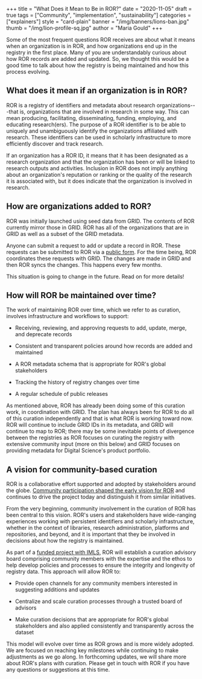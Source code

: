 +++
title = "What Does it Mean to Be in ROR?"
date = "2020-11-05"
draft = true
tags = ["Community", "implementation", "sustainability"]
categories = ["explainers"]
style = "card-plain"
banner = "/img/banners/lions-ban.jpg"
thumb = "/img/lion-profile-sq.jpg"
author = "Maria Gould"
+++

Some of the most frequent questions ROR receives are about what it means when an organization is in ROR, and how organizations end up in the registry in the first place. Many of you are understandably curious about how ROR records are added and updated. So, we thought this would be a good time to talk about how the registry is being maintained and how this process evolving.

## What does it mean if an organization is in ROR?

ROR is a registry of identifiers and metadata about research organizations---that is, organizations that are involved in research in some way. This can mean producing, facilitating, disseminating, funding, employing, and educating research(ers). The purpose of a ROR identifier is to be able to uniquely and unambiguously identify the organizations affiliated with research. These identifiers can be used in scholarly infrastructure to more efficiently discover and track research.

If an organization has a ROR ID, it means that it has been designated as a research organization and that the organization has been or will be linked to research outputs and activities. Inclusion in ROR does not imply anything about an organization's reputation or ranking or the quality of the research it is associated with, but it does indicate that the organization is involved in research.

## How are organizations added to ROR? 

ROR was initially launched using seed data from GRID. The contents of ROR currently mirror those in GRID. ROR has all of the organizations that are in GRID as well as a subset of the GRID metadata.

Anyone can submit a request to add or update a record in ROR. These requests can be submitted to ROR via a [public form](https://ror.org/curation). For the time being, ROR coordinates these requests with GRID. The changes are made in GRID and then ROR syncs the changes. This happens every few months.

This situation is going to change in the future. Read on for more details!

## How will ROR be maintained over time?

The work of maintaining ROR over time, which we refer to as curation, involves infrastructure and workflows to support:

-   Receiving, reviewing, and approving requests to add, update, merge, and deprecate records

-   Consistent and transparent policies around how records are added and maintained

-   A ROR metadata schema that is appropriate for ROR's global stakeholders

-   Tracking the history of registry changes over time

-   A regular schedule of public releases

As mentioned above, ROR has already been doing some of this curation work, in coordination with GRID. The plan has always been for ROR to do all of this curation independently and that is what ROR is working toward now. ROR will continue to include GRID IDs in its metadata, and GRID will continue to map to ROR; there may be some inevitable points of divergence between the registries as ROR focuses on curating the registry with extensive community input (more on this below) and GRID focuses on providing metadata for Digital Science's product portfolio.

## A vision for community-based curation

ROR is a collaborative effort supported and adopted by stakeholders around the globe. [Community participation shaped the early vision for ROR](https://ror.org/about#history) and continues to drive the project today and distinguish it from similar initiatives.

From the very beginning, community involvement in the curation of ROR has been central to this vision. ROR's users and stakeholders have wide-ranging experiences working with persistent identifiers and scholarly infrastructure, whether in the context of libraries, research administration, platforms and repositories, and beyond, and it is important that they be involved in decisions about how the registry is maintained.

As part of a [funded project with IMLS](https://www.imls.gov/grants/awarded/lg-246305-ols-20), ROR will establish a curation advisory board comprising community members with the expertise and the ethos to help develop policies and processes to ensure the integrity and longevity of registry data. This approach will allow ROR to: 

-   Provide open channels for any community members interested in suggesting additions and updates

-   Centralize and scale curation processes through a trusted board of advisors

-   Make curation decisions that are appropriate for ROR's global stakeholders and also applied consistently and transparently across the dataset

This model will evolve over time as ROR grows and is more widely adopted. We are focused on reaching key milestones while continuing to make adjustments as we go along.  In forthcoming updates, we will share more about ROR's plans with curation. Please get in touch with ROR if you have any questions or suggestions at this time.
